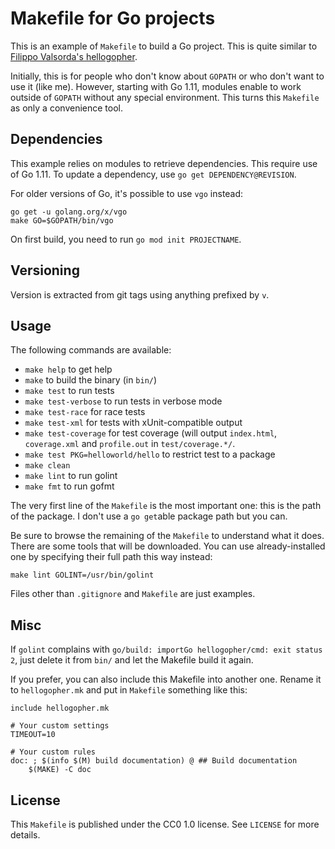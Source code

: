 # Makefile for Go projects

This is an example of `Makefile` to build a Go project. This is quite
similar to [Filippo Valsorda's hellogopher](https://github.com/cloudflare/hellogopher).

Initially, this is for people who don't know about `GOPATH` or who
don't want to use it (like me). However, starting with Go 1.11,
modules enable to work outside of `GOPATH` without any special
environment. This turns this `Makefile` as only a convenience tool.

## Dependencies

This example relies on modules to retrieve dependencies. This require
use of Go 1.11. To update a dependency, use `go get
DEPENDENCY@REVISION`.

For older versions of Go, it's possible to use `vgo` instead:

    go get -u golang.org/x/vgo
    make GO=$GOPATH/bin/vgo

On first build, you need to run `go mod init PROJECTNAME`.

## Versioning

Version is extracted from git tags using anything prefixed by `v`.

## Usage

The following commands are available:

 - `make help` to get help
 - `make` to build the binary (in `bin/`)
 - `make test` to run tests
 - `make test-verbose` to run tests in verbose mode
 - `make test-race` for race tests
 - `make test-xml` for tests with xUnit-compatible output
 - `make test-coverage` for test coverage (will output `index.html`,
   `coverage.xml` and `profile.out` in `test/coverage.*/`.
 - `make test PKG=helloworld/hello` to restrict test to a package
 - `make clean`
 - `make lint` to run golint
 - `make fmt` to run gofmt

The very first line of the `Makefile` is the most important one: this
is the path of the package. I don't use a `go get`able package path
but you can.

Be sure to browse the remaining of the `Makefile` to understand what
it does. There are some tools that will be downloaded. You can use
already-installed one by specifying their full path this way instead:

    make lint GOLINT=/usr/bin/golint

Files other than `.gitignore` and `Makefile` are just examples.

## Misc

If `golint` complains with `go/build: importGo hellogopher/cmd: exit
status 2`, just delete it from `bin/` and let the Makefile build it
again.

If you prefer, you can also include this Makefile into another one.
Rename it to `hellogopher.mk` and put in `Makefile` something like
this:

    include hellogopher.mk
    
    # Your custom settings
    TIMEOUT=10
    
    # Your custom rules
    doc: ; $(info $(M) build documentation) @ ## Build documentation
    	$(MAKE) -C doc

## License

This `Makefile` is published under the CC0 1.0 license. See `LICENSE`
for more details.
